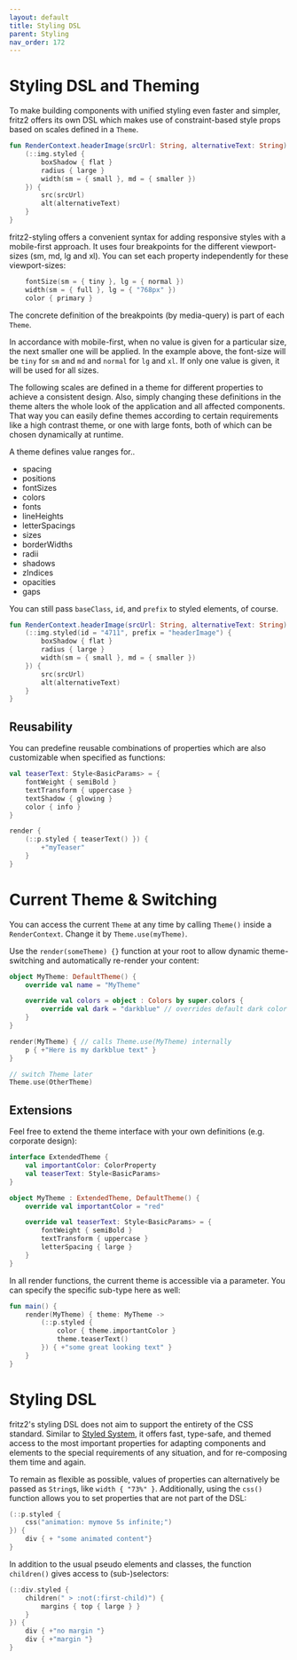 ```yaml
---
layout: default
title: Styling DSL
parent: Styling
nav_order: 172
---
```

# Styling DSL and Theming

To make building components with unified styling even faster and simpler, fritz2 offers its own DSL which makes use of constraint-based style props based on scales defined in a `Theme`.

```kotlin
fun RenderContext.headerImage(srcUrl: String, alternativeText: String) {
    (::img.styled {
        boxShadow { flat }
        radius { large }
        width(sm = { small }, md = { smaller })
    }) {
        src(srcUrl)
        alt(alternativeText)
    }
}
```

fritz2-styling offers a convenient syntax for adding responsive styles with a mobile-first approach. It uses four breakpoints for the different viewport-sizes (sm, md, lg and xl). You can set each property independently for these viewport-sizes:
 
```kotlin
    fontSize(sm = { tiny }, lg = { normal })
    width(sm = { full }, lg = { "768px" })
    color { primary }
```
The concrete definition of the breakpoints (by media-query) is part of each `Theme`.

In accordance with mobile-first, when no value is given for a particular size, the next smaller one will be applied. In the example above, the font-size will be `tiny` for `sm` and `md` and `normal` for  `lg` and `xl`. If only one value is given, it will be used for all sizes.
 
The following scales are defined in a theme for different properties to achieve a consistent design. Also, simply changing these definitions in the theme alters the whole look of the application and all affected components. That way you can easily define themes according to certain requirements like a high contrast theme, or one with large fonts, both of which can be chosen dynamically at runtime.
 
A theme defines value ranges for..

* spacing
* positions
* fontSizes
* colors
* fonts
* lineHeights
* letterSpacings
* sizes
* borderWidths
* radii
* shadows
* zIndices
* opacities
* gaps

You can still pass `baseClass`, `id`, and `prefix` to styled elements, of course. 

```kotlin
fun RenderContext.headerImage(srcUrl: String, alternativeText: String) {
    (::img.styled(id = "4711", prefix = "headerImage") {
        boxShadow { flat }
        radius { large }
        width(sm = { small }, md = { smaller })
    }) {
        src(srcUrl)
        alt(alternativeText)
    }
}
```

## Reusability

You can predefine reusable combinations of properties which are also customizable when specified as functions:

```kotlin
val teaserText: Style<BasicParams> = {
    fontWeight { semiBold }
    textTransform { uppercase }
    textShadow { glowing }
    color { info }
}

render {
    (::p.styled { teaserText() }) {
        +"myTeaser"
    }
}
```

# Current Theme & Switching

You can access the current `Theme` at any time by calling `Theme()` inside a `RenderContext`.
Change it by `Theme.use(myTheme)`.

Use the `render(someTheme) {}` function at your root to allow dynamic theme-switching and automatically re-render your content:

```kotlin
object MyTheme: DefaultTheme() {
    override val name = "MyTheme"

    override val colors = object : Colors by super.colors {
        override val dark = "darkblue" // overrides default dark color
    }
}

render(MyTheme) { // calls Theme.use(MyTheme) internally
    p { +"Here is my darkblue text" }
}

// switch Theme later
Theme.use(OtherTheme)
```

## Extensions

Feel free to extend the theme interface with your own definitions (e.g. corporate design):
```kotlin
interface ExtendedTheme {
    val importantColor: ColorProperty
    val teaserText: Style<BasicParams>
}

object MyTheme : ExtendedTheme, DefaultTheme() {
    override val importantColor = "red"

    override val teaserText: Style<BasicParams> = {
        fontWeight { semiBold }
        textTransform { uppercase }
        letterSpacing { large }
    }
}
```

In all render functions, the current theme is accessible via a parameter. 
You can specify the specific sub-type here as well: 

```kotlin
fun main() {
    render(MyTheme) { theme: MyTheme ->
        (::p.styled {
            color { theme.importantColor }
            theme.teaserText()
        }) { +"some great looking text" }
    }
}
```

# Styling DSL

fritz2's styling DSL does not aim to support the entirety of the CSS standard. Similar to [Styled System](https://styled-system.com/), it offers fast, type-safe, and themed access to the most important properties for adapting components and elements to the special requirements of any situation, and for re-composing them time and again.

To remain as flexible as possible, values of properties can alternatively be passed as `String`s, like `width { "73%" }`. Additionally, using the `css()` function allows you to set properties that are not part of the DSL:

```kotlin
(::p.styled {
    css("animation: mymove 5s infinite;")
}) {
    div { + "some animated content"}
}
```

In addition to the usual pseudo elements and classes, the function `children()` gives access to (sub-)selectors:

```kotlin
(::div.styled {
    children(" > :not(:first-child)") {
        margins { top { large } }
    }
}) {
    div { +"no margin "}
    div { +"margin "}
}
```